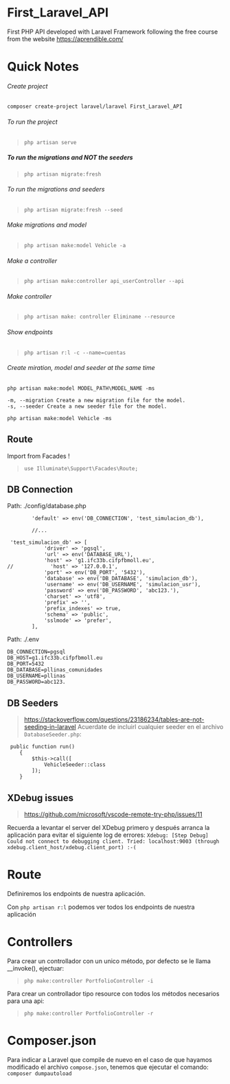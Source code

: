 # First_Laravel_API
First PHP API developed with Laravel Framework following the free course from the website https://aprendible.com/

# Quick Notes

###### Create project 
`composer create-project laravel/laravel First_Laravel_API`

###### To run the project 
> `php artisan serve`

##### To run the migrations and NOT the seeders
> `php artisan migrate:fresh`

###### To run the migrations and seeders
> `php artisan migrate:fresh --seed`

###### Make migrations and model
> `php artisan make:model Vehicle -a`

###### Make a controller
> `php artisan make:controller api_userController --api`

###### Make controller
> `php artisan make: controller Eliminame --resource`

###### Show endpoints
> `php artisan r:l -c --name=cuentas`

###### Create miration, model and seeder at the same time
```
php artisan make:model MODEL_PATH\MODEL_NAME -ms
  
-m, --migration Create a new migration file for the model.
-s, --seeder Create a new seeder file for the model.
```
`php artisan make:model Vehicle -ms`



## Route
Import from Facades !
> `use Illuminate\Support\Facades\Route;`


## DB Connection
Path: ./config/database.php
```
        'default' => env('DB_CONNECTION', 'test_simulacion_db'),

        //...

 'test_simulacion_db' => [
            'driver' => 'pgsql',
            'url' => env('DATABASE_URL'),
            'host' => 'g1.ifc33b.cifpfbmoll.eu',
//            'host' => '127.0.0.1',
            'port' => env('DB_PORT', '5432'),
            'database' => env('DB_DATABASE', 'simulacion_db'),
            'username' => env('DB_USERNAME', 'simulacion_usr'),
            'password' => env('DB_PASSWORD', 'abc123.'),
            'charset' => 'utf8',
            'prefix' => '',
            'prefix_indexes' => true,
            'schema' => 'public',
            'sslmode' => 'prefer',
        ],
```

Path: ./.env
```
DB_CONNECTION=pgsql
DB_HOST=g1.ifc33b.cifpfbmoll.eu
DB_PORT=5432
DB_DATABASE=pllinas_comunidades
DB_USERNAME=pllinas
DB_PASSWORD=abc123.
```


## DB Seeders

> https://stackoverflow.com/questions/23186234/tables-are-not-seeding-in-laravel
Acuerdate de incluirl cualquier seeder en el archivo `DatabaseSeeder.php`:
```
 public function run()
    {
        $this->call([
            VehicleSeeder::class
        ]);
    }
```

## XDebug issues

> https://github.com/microsoft/vscode-remote-try-php/issues/11

Recuerda a levantar el server del XDebug primero y después arranca la aplicación para evitar el siguiente log de errores:
`Xdebug: [Step Debug] Could not connect to debugging client. Tried: localhost:9003 (through xdebug.client_host/xdebug.client_port) :-(`

# Route

Definiremos los endpoints de nuestra aplicación.

Con `php artisan r:l` podemos ver todos los endpoints de nuestra aplicación

# Controllers

Para crear un controllador con un unico método, por defecto se le llama __invoke(), ejectuar:
> `php make:controller PortfolioController -i`

Para crear un controllador tipo resource con todos los métodos necesarios para una api:
> `php make:controller PortfolioController -r`

# Composer.json

Para indicar a Laravel que compile de nuevo en el caso de que hayamos modificado el archivo `compose.json`, tenemos que ejecutar el comando: `composer dumpautoload`